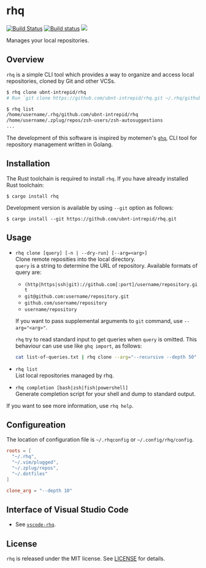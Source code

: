 # rhq

[![Build Status](https://travis-ci.org/ubnt-intrepid/rhq.svg?branch=master)](https://travis-ci.org/ubnt-intrepid/rhq)
[![Build status](https://ci.appveyor.com/api/projects/status/xc8i1sredjldkuy4?svg=true)](https://ci.appveyor.com/project/ubnt-intrepid/rhq)
[![](https://img.shields.io/crates/v/rhq.svg)](https://crates.io/crates/rhq)

Manages your local repositories.

## Overview
`rhq` is a simple CLI tool which provides a way to organize and access local repositories,
cloned by Git and other VCSs.

```sh
$ rhq clone ubnt-intrepid/rhq
# Run `git clone https://github.com/ubnt-intrepid/rhq.git ~/.rhq/github.com/ubnt-intrepid/rhq`
```

```sh
$ rhq list
/home/username/.rhq/github.com/ubnt-intrepid/rhq
/home/username/.zplug/repos/zsh-users/zsh-autosuggestions
...
```

The development of this software is inspired by motemen's [`ghq`](https://github.com/motemen/ghq),
CLI tool for repository management written in Golang.

## Installation
The Rust toolchain is required to install `rhq`.
If you have already installed Rust toolchain:
```shell-session
$ cargo install rhq
```

Development version is available by using `--git` option as follows:
```shell-session
$ cargo install --git https://github.com/ubnt-intrepid/rhq.git
```

## Usage

* `rhq clone [query] [-n | --dry-run] [--arg=<arg>]`  
  Clone remote reposities into the local directory.  
  `query` is a string to determine the URL of repository.
  Available formats of query are:
  * `(http|https|ssh|git)://github.com[:port]/username/repository.git`
  * `git@github.com:username/repository.git`
  * `github.com/username/repository`
  * `username/repository`

  If you want to pass supplemental arguments to `git` command, use `--arg="<arg>"`.

  `rhq` try to read standard input to get queries when `query` is omitted.
  This behaviour can use use like `ghq import`, as follows:
  ```sh
  cat list-of-queries.txt | rhq clone --arg="--recursive --depth 50"
  ```

* `rhq list`  
  List local repositories managed by rhq.

* `rhq completion [bash|zsh|fish|powershell]`  
  Generate completion script for your shell and dump to standard output.

If you want to see more information, use `rhq help`.

## Configureation
The location of configuration file is `~/.rhqconfig` or `~/.config/rhq/config`.

```toml
roots = [
  "~/.rhq",
  "~/.vim/plugged",
  "~/.zplug/repos",
  "~/.dotfiles"
]

clone_arg = "--depth 10"
```

## Interface of Visual Studio Code
* See [`vscode-rhq`](https://github.com/ubnt-intrepid/vscode-rhq).

## License
`rhq` is released under the MIT license. See [LICENSE](LICENSE) for details.
